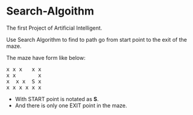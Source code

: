 # Search-Algoithm
The first Project of Artificial Intelligent.

Use Search Algorithm to find to path go from start point to the exit of the maze.

The maze have form like below:
<pre>
x x x   x x
x x       x
x  x x  S x
x x x x x x 
</pre>

- With START point is notated as **S**.
- And there is only one EXIT point in the maze.

